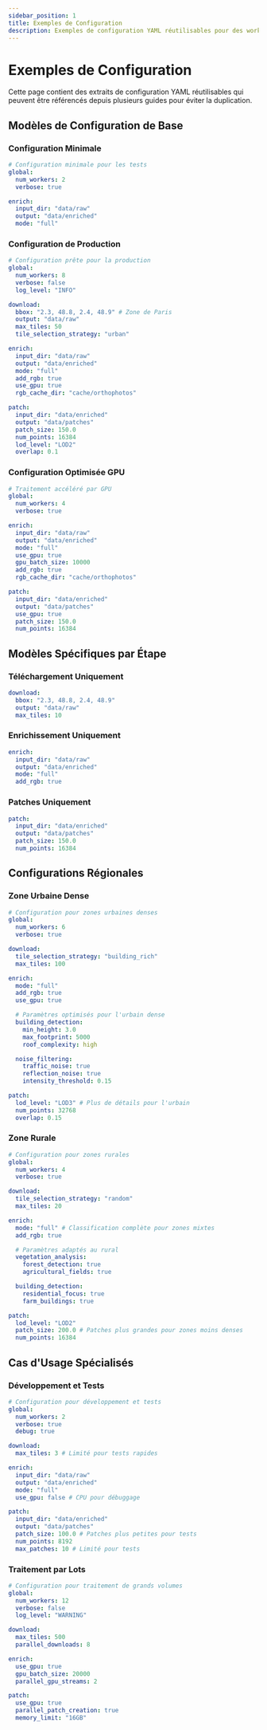 ```yaml
---
sidebar_position: 1
title: Exemples de Configuration
description: Exemples de configuration YAML réutilisables pour des workflows courants
---
```


# Exemples de Configuration

Cette page contient des extraits de configuration YAML réutilisables qui peuvent être référencés depuis plusieurs guides pour éviter la duplication.

## Modèles de Configuration de Base

### Configuration Minimale

```yaml title="config/minimal.yaml"
# Configuration minimale pour les tests
global:
  num_workers: 2
  verbose: true

enrich:
  input_dir: "data/raw"
  output: "data/enriched"
  mode: "full"
```

### Configuration de Production

```yaml title="config/production.yaml"
# Configuration prête pour la production
global:
  num_workers: 8
  verbose: false
  log_level: "INFO"

download:
  bbox: "2.3, 48.8, 2.4, 48.9" # Zone de Paris
  output: "data/raw"
  max_tiles: 50
  tile_selection_strategy: "urban"

enrich:
  input_dir: "data/raw"
  output: "data/enriched"
  mode: "full"
  add_rgb: true
  use_gpu: true
  rgb_cache_dir: "cache/orthophotos"

patch:
  input_dir: "data/enriched"
  output: "data/patches"
  patch_size: 150.0
  num_points: 16384
  lod_level: "LOD2"
  overlap: 0.1
```

### Configuration Optimisée GPU

```yaml title="config/gpu-optimized.yaml"
# Traitement accéléré par GPU
global:
  num_workers: 4
  verbose: true

enrich:
  input_dir: "data/raw"
  output: "data/enriched"
  mode: "full"
  use_gpu: true
  gpu_batch_size: 10000
  add_rgb: true
  rgb_cache_dir: "cache/orthophotos"

patch:
  input_dir: "data/enriched"
  output: "data/patches"
  use_gpu: true
  patch_size: 150.0
  num_points: 16384
```

## Modèles Spécifiques par Étape

### Téléchargement Uniquement

```yaml title="config/download-only.yaml"
download:
  bbox: "2.3, 48.8, 2.4, 48.9"
  output: "data/raw"
  max_tiles: 10
```

### Enrichissement Uniquement

```yaml title="config/enrich-only.yaml"
enrich:
  input_dir: "data/raw"
  output: "data/enriched"
  mode: "full"
  add_rgb: true
```

### Patches Uniquement

```yaml title="config/patch-only.yaml"
patch:
  input_dir: "data/enriched"
  output: "data/patches"
  patch_size: 150.0
  num_points: 16384
```

## Configurations Régionales

### Zone Urbaine Dense

```yaml title="config/urbain-dense.yaml"
# Configuration pour zones urbaines denses
global:
  num_workers: 6
  verbose: true

download:
  tile_selection_strategy: "building_rich"
  max_tiles: 100

enrich:
  mode: "full"
  add_rgb: true
  use_gpu: true

  # Paramètres optimisés pour l'urbain dense
  building_detection:
    min_height: 3.0
    max_footprint: 5000
    roof_complexity: high

  noise_filtering:
    traffic_noise: true
    reflection_noise: true
    intensity_threshold: 0.15

patch:
  lod_level: "LOD3" # Plus de détails pour l'urbain
  num_points: 32768
  overlap: 0.15
```

### Zone Rurale

```yaml title="config/rural.yaml"
# Configuration pour zones rurales
global:
  num_workers: 4
  verbose: true

download:
  tile_selection_strategy: "random"
  max_tiles: 20

enrich:
  mode: "full" # Classification complète pour zones mixtes
  add_rgb: true

  # Paramètres adaptés au rural
  vegetation_analysis:
    forest_detection: true
    agricultural_fields: true

  building_detection:
    residential_focus: true
    farm_buildings: true

patch:
  lod_level: "LOD2"
  patch_size: 200.0 # Patches plus grandes pour zones moins denses
  num_points: 16384
```

## Cas d'Usage Spécialisés

### Développement et Tests

```yaml title="config/dev-test.yaml"
# Configuration pour développement et tests
global:
  num_workers: 2
  verbose: true
  debug: true

download:
  max_tiles: 3 # Limité pour tests rapides

enrich:
  input_dir: "data/raw"
  output: "data/enriched"
  mode: "full"
  use_gpu: false # CPU pour débuggage

patch:
  input_dir: "data/enriched"
  output: "data/patches"
  patch_size: 100.0 # Patches plus petites pour tests
  num_points: 8192
  max_patches: 10 # Limité pour tests
```

### Traitement par Lots

```yaml title="config/batch-processing.yaml"
# Configuration pour traitement de grands volumes
global:
  num_workers: 12
  verbose: false
  log_level: "WARNING"

download:
  max_tiles: 500
  parallel_downloads: 8

enrich:
  use_gpu: true
  gpu_batch_size: 20000
  parallel_gpu_streams: 2

patch:
  use_gpu: true
  parallel_patch_creation: true
  memory_limit: "16GB"
```
